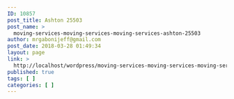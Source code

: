 ```yaml
---
ID: 10857
post_title: Ashton 25503
post_name: >
  moving-services-moving-services-moving-services-ashton-25503
author: mrgabonijeff@gmail.com
post_date: 2018-03-28 01:49:34
layout: page
link: >
  http://localhost/wordpress/moving-services-moving-services-moving-services-ashton-25503/
published: true
tags: [ ]
categories: [ ]
---
```

